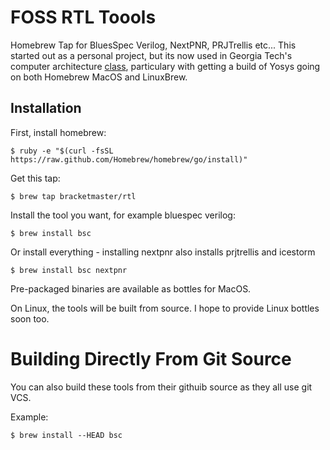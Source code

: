 # FOSS RTL Toools
Homebrew Tap for BluesSpec Verilog, NextPNR, PRJTrellis etc...
This started out as a personal project, but its now used
in Georgia Tech's computer architecture [class](https://comparch-resources.ece.gatech.edu),
particulary with getting a build of Yosys going on both Homebrew MacOS and LinuxBrew.

## Installation

First, install homebrew:

    $ ruby -e "$(curl -fsSL https://raw.github.com/Homebrew/homebrew/go/install)"

Get this tap:

    $ brew tap bracketmaster/rtl

Install the tool you want, for example bluespec verilog:

    $ brew install bsc
    
Or install everything - installing nextpnr also installs prjtrellis and icestorm

    $ brew install bsc nextpnr

Pre-packaged binaries are available as bottles for MacOS.

On Linux, the tools will be built from source. I hope to provide Linux bottles soon too.

# Building Directly From Git Source
You can also build these tools from their githuib source as they
all use git VCS.

Example:

    $ brew install --HEAD bsc
